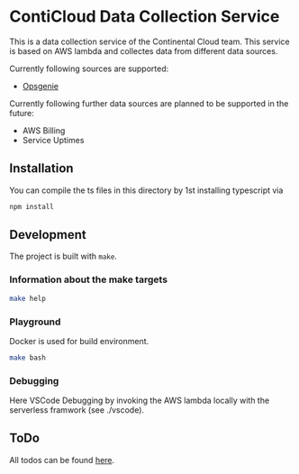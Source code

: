 # ContiCloud Data Collection Service

This is a data collection service of the Continental Cloud team. This service is based on AWS lambda and collectes data from different data sources.

Currently following sources are supported:

* [Opsgenie](./docu/README_Opsgenie.md)

Currently following further data sources are planned to be supported in the future:

* AWS Billing
* Service Uptimes

## Installation

You can compile the ts files in this directory by 1st installing typescript via

```bash
npm install
```

## Development

The project is built with `make`.

### Information about the make targets

```bash
make help
```

### Playground

Docker is used for build environment.

```bash
make bash
```

### Debugging

Here VSCode Debugging by invoking the AWS lambda locally with the serverless framwork (see ./vscode).

## ToDo
All todos can be found [here](TODO.md).
